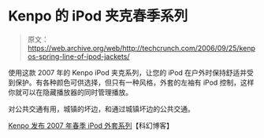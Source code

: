 # Kenpo 的 iPod 夹克春季系列

> 原文：<https://web.archive.org/web/http://techcrunch.com/2006/09/25/kenpos-spring-line-of-ipod-jackets/>

使用这款 2007 年的 Kenpo iPod 夹克系列，让您的 iPod 在户外时保持舒适并受到保护。有各种颜色可供选择，但只有一种风格，外套的左袖有 iPod 控制，这样你就可以在隐藏播放器的同时管理播放。

对公共交通有用，城镇的坏边，和通过城镇坏边的公共交通。

[Kenpo 发布 2007 年春季 iPod 外套系列](https://web.archive.org/web/20160206071808/http://blog.scifi.com/tech/archives/2006/09/25/kenpo_unveils_s.html)【科幻博客】